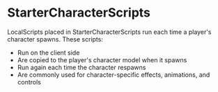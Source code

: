 # StarterCharacterScripts

LocalScripts placed in StarterCharacterScripts run each time a player's character spawns. These scripts:
- Run on the client side
- Are copied to the player's character model when it spawns
- Run again each time the character respawns
- Are commonly used for character-specific effects, animations, and controls